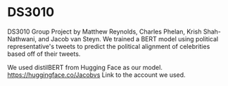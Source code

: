 # DS3010
DS3010 Group Project by Matthew Reynolds,  Charles Phelan, Krish Shah-Nathwani, and Jacob van Steyn. We trained a BERT model  using political representative's tweets to predict the political alignment of celebrities based off of their tweets.

We used distilBERT from Hugging Face as our model.
https://huggingface.co/Jacobvs
Link to the account we used.

